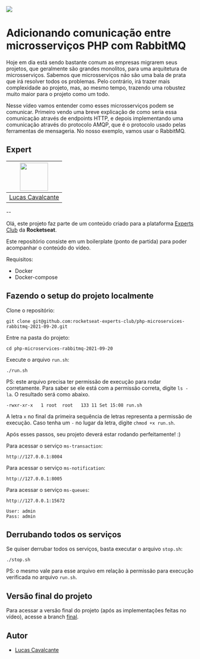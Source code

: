 <img src="https://storage.googleapis.com/golden-wind/experts-club/capa-github.svg" />

# Adicionando comunicação entre microsserviços PHP com RabbitMQ

Hoje em dia está sendo bastante comum as empresas migrarem seus projetos, que geralmente são grandes monolitos, para uma arquitetura de microsserviços. Sabemos que microsserviços não são uma bala de prata que irá resolver todos os problemas. Pelo contrário, irá trazer mais complexidade ao projeto, mas, ao mesmo tempo, trazendo uma robustez muito maior para o projeto como um todo.

Nesse vídeo vamos entender como esses microsserviços podem se comunicar. Primeiro vendo uma breve explicação de como seria essa comunicação através de endpoints HTTP, e depois implementando uma comunicação através do protocolo AMQP, que é o protocolo usado pelas ferramentas de mensageria. No nosso exemplo, vamos usar o RabbitMQ.

## Expert

| [<img src="https://avatars.githubusercontent.com/u/4119259?v=4" width="75px;"/>](https://github.com/lucascavalcante) |
| :-: |
|[Lucas Cavalcante](https://github.com/lucascavalcante)|

--

Olá, este projeto faz parte de um conteúdo criado para a plataforma [Experts Club](https://rocketseat.com.br/expertsclub) da **Rocketseat**.

Este repositório consiste em um boilerplate (ponto de partida) para poder acompanhar o conteúdo do vídeo.

Requisitos:
* Docker
* Docker-compose

## Fazendo o setup do projeto localmente

Clone o repositório:
```
git clone git@github.com:rocketseat-experts-club/php-microservices-rabbitmq-2021-09-20.git
```

Entre na pasta do projeto:
```
cd php-microservices-rabbitmq-2021-09-20
```

Execute o arquivo `run.sh`:
```
./run.sh
```

PS: este arquivo precisa ter permissão de execução para rodar corretamente. Para saber se ele está com a permissão correta, digite `ls -la`. O resultado será como abaixo.
```
-rwxr-xr-x   1 root  root   133 11 Set 15:08 run.sh
```
A letra `x` no final da primeira sequência de letras representa a permissão de execução. Caso tenha um `-` no lugar da letra, digite `chmod +x run.sh`.

Após esses passos, seu projeto deverá estar rodando perfeitamente! :)

Para acessar o serviço `ms-transaction`:
```
http://127.0.0.1:8004
```

Para acessar o serviço `ms-notification`:
```
http://127.0.0.1:8005
```

Para acessar o serviço `ms-queues`:
```
http://127.0.0.1:15672

User: admin
Pass: admin
```

## Derrubando todos os serviços

Se quiser derrubar todos os serviços, basta executar o arquivo `stop.sh`:
```
./stop.sh
```
PS: o mesmo vale para esse arquivo em relação à permissão para execução verificada no arquivo `run.sh`.

## Versão final do projeto

Para acessar a versão final do projeto (após as implementações feitas no vídeo), acesse a branch [final](https://github.com/rocketseat-experts-club/php-microservices-rabbitmq-2021-09-20/tree/final).

## Autor

* [Lucas Cavalcante](https://lucascavalcante.dev)
